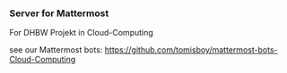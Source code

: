 ### Server for Mattermost
For DHBW Projekt in Cloud-Computing

see our Mattermost bots: https://github.com/tomisboy/mattermost-bots-Cloud-Computing
